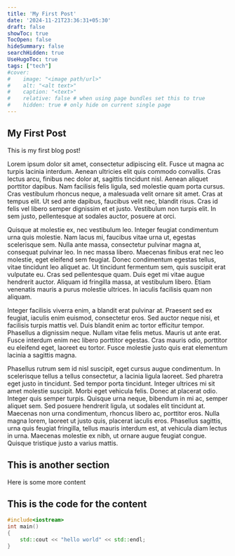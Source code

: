 ```yaml
---
title: 'My First Post'
date: '2024-11-21T23:36:31+05:30'
draft: false
showToc: true
TocOpen: false
hideSummary: false
searchHidden: true
UseHugoToc: true
tags: ["tech"]
#cover:
#    image: "<image path/url>"
#    alt: "<alt text>"
#    caption: "<text>"
#    relative: false # when using page bundles set this to true
#    hidden: true # only hide on current single page
---
```


## My First Post

This is my first blog post!

Lorem ipsum dolor sit amet, consectetur adipiscing elit. Fusce ut magna ac turpis lacinia interdum. Aenean ultricies elit quis commodo convallis. Cras lectus arcu, finibus nec dolor at, sagittis tincidunt nisl. Aenean aliquet porttitor dapibus. Nam facilisis felis ligula, sed molestie quam porta cursus. Cras vestibulum rhoncus neque, a malesuada velit ornare sit amet. Cras at tempus elit. Ut sed ante dapibus, faucibus velit nec, blandit risus. Cras id felis vel libero semper dignissim et et justo. Vestibulum non turpis elit. In sem justo, pellentesque at sodales auctor, posuere at orci.

Quisque at molestie ex, nec vestibulum leo. Integer feugiat condimentum urna quis molestie. Nam lacus mi, faucibus vitae urna ut, egestas scelerisque sem. Nulla ante massa, consectetur pulvinar magna at, consequat pulvinar leo. In nec massa libero. Maecenas finibus erat nec leo molestie, eget eleifend sem feugiat. Donec condimentum egestas tellus, vitae tincidunt leo aliquet ac. Ut tincidunt fermentum sem, quis suscipit erat vulputate eu. Cras sed pellentesque quam. Duis eget mi vitae augue hendrerit auctor. Aliquam id fringilla massa, at vestibulum libero. Etiam venenatis mauris a purus molestie ultrices. In iaculis facilisis quam non aliquam.

Integer facilisis viverra enim, a blandit erat pulvinar at. Praesent sed ex feugiat, iaculis enim euismod, consectetur eros. Sed auctor neque nisi, et facilisis turpis mattis vel. Duis blandit enim ac tortor efficitur tempor. Phasellus a dignissim neque. Nullam vitae felis metus. Mauris ut ante erat. Fusce interdum enim nec libero porttitor egestas. Cras mauris odio, porttitor eu eleifend eget, laoreet eu tortor. Fusce molestie justo quis erat elementum lacinia a sagittis magna.

Phasellus rutrum sem id nisl suscipit, eget cursus augue condimentum. In scelerisque tellus a tellus consectetur, a lacinia ligula laoreet. Sed pharetra eget justo in tincidunt. Sed tempor porta tincidunt. Integer ultrices mi sit amet molestie suscipit. Morbi eget vehicula felis. Donec at placerat odio. Integer quis semper turpis. Quisque urna neque, bibendum in mi ac, semper aliquet sem. Sed posuere hendrerit ligula, ut sodales elit tincidunt at. Maecenas non urna condimentum, rhoncus libero ac, porttitor eros. Nulla magna lorem, laoreet ut justo quis, placerat iaculis eros. Phasellus sagittis, urna quis feugiat fringilla, tellus mauris interdum est, at vehicula diam lectus in urna. Maecenas molestie ex nibh, ut ornare augue feugiat congue. Quisque tristique justo a varius mattis.

## This is another section

Here is some more content

## This is the code for the content

```cpp
#include<iostream>
int main()
{
    std::cout << "hello world" << std::endl;
}
```